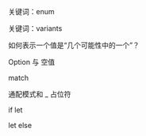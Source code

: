 关键词：enum

关键词：variants

如何表示一个值是“几个可能性中的一个”？

Option<T> 与 空值

match

通配模式和 \_ 占位符

if let

let else

